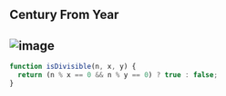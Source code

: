 ## Century From Year
![image](https://user-images.githubusercontent.com/99033220/181404043-b05ae73e-5144-41bb-a590-7bcbda5be81d.png)
---
```JavaScript
function isDivisible(n, x, y) {
  return (n % x == 0 && n % y == 0) ? true : false;
}
```
